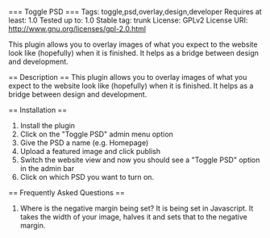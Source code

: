 === Toggle PSD ===
Tags: toggle,psd,overlay,design,developer
Requires at least: 1.0
Tested up to: 1.0
Stable tag: trunk
License: GPLv2
License URI: http://www.gnu.org/licenses/gpl-2.0.html

This plugin allows you to overlay images of what you expect to the website look like (hopefully) when it is finished. It helps as a bridge between design and development.

== Description ==
This plugin allows you to overlay images of what you expect to the website look like (hopefully) when it is finished. It helps as a bridge between design and development.

== Installation ==
1. Install the plugin
2. Click on the \"Toggle PSD\" admin menu option
3. Give the PSD a name (e.g. Homepage)
4. Upload a featured image and click publish
5. Switch the website view and now you should see a \"Toggle PSD\" option in the admin bar
6. Click on which PSD you want to turn on.

== Frequently Asked Questions ==
1. Where is the negative margin being set? It is being set in Javascript. It takes the width of your image, halves it and sets that to the negative margin.